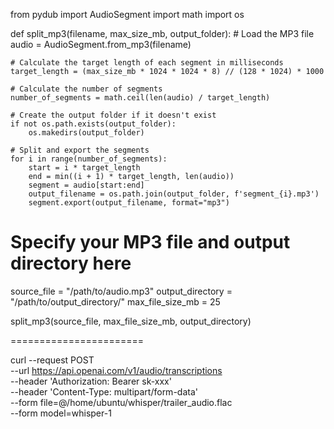 from pydub import AudioSegment
import math
import os

def split_mp3(filename, max_size_mb, output_folder):
    # Load the MP3 file
    audio = AudioSegment.from_mp3(filename)

    # Calculate the target length of each segment in milliseconds
    target_length = (max_size_mb * 1024 * 1024 * 8) // (128 * 1024) * 1000

    # Calculate the number of segments
    number_of_segments = math.ceil(len(audio) / target_length)

    # Create the output folder if it doesn't exist
    if not os.path.exists(output_folder):
        os.makedirs(output_folder)

    # Split and export the segments
    for i in range(number_of_segments):
        start = i * target_length
        end = min((i + 1) * target_length, len(audio))
        segment = audio[start:end]
        output_filename = os.path.join(output_folder, f'segment_{i}.mp3')
        segment.export(output_filename, format="mp3")

# Specify your MP3 file and output directory here
source_file = "/path/to/audio.mp3"
output_directory = "/path/to/output_directory/"
max_file_size_mb = 25

split_mp3(source_file, max_file_size_mb, output_directory)


=======================


curl --request POST \
  --url https://api.openai.com/v1/audio/transcriptions \
  --header 'Authorization: Bearer sk-xxx' \
  --header 'Content-Type: multipart/form-data' \
  --form file=@/home/ubuntu/whisper/trailer_audio.flac \
  --form model=whisper-1
